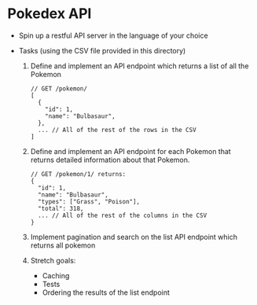 # Pokedex API

- Spin up a restful API server in the language of your choice

- Tasks (using the CSV file provided in this directory)

    1. Define and implement an API endpoint which returns a list of all the
       Pokemon

        ```
        // GET /pokemon/
        [
          {
            "id": 1,
            "name": "Bulbasaur",
          },
          ... // All of the rest of the rows in the CSV
        ]
        ```

    2. Define and implement an API endpoint for each Pokemon that returns
       detailed information about that Pokemon.

        ```
        // GET /pokemon/1/ returns:
        {
          "id": 1,
          "name": "Bulbasaur",
          "types": ["Grass", "Poison"],
          "total": 318,
          ... // All of the rest of the columns in the CSV
        }
        ```

    3. Implement pagination and search on the list API endpoint which returns
       all pokemon

    4. Stretch goals:
        - Caching
        - Tests
        - Ordering the results of the list endpoint
